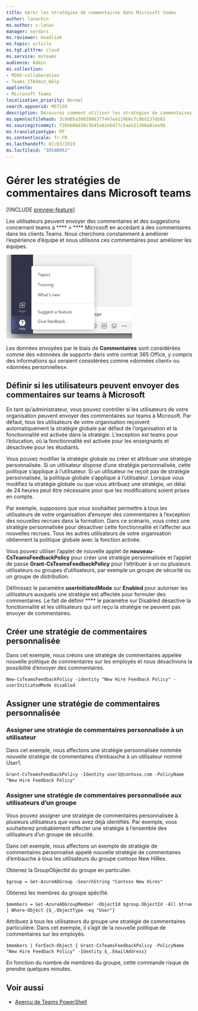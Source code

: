 ```yaml
---
title: Gérer les stratégies de commentaires dans Microsoft teams
author: lanachin
ms.author: v-lanac
manager: serdars
ms.reviewer: msedliak
ms.topic: article
ms.tgt.pltfrm: cloud
ms.service: msteams
audience: Admin
ms.collection:
- M365-collaboration
- Teams_ITAdmin_Help
appliesto:
- Microsoft Teams
localization_priority: Normal
search.appverid: MET150
description: Découvrez comment utiliser les stratégies de commentaires pour contrôler si les utilisateurs teams de votre organisation peuvent envoyer des commentaires sur teams à Microsoft.
ms.openlocfilehash: 3c9d05a3003906377447ee119b8cfc9bd137db81
ms.sourcegitcommit: f26bb86d38c3b45a82e6d77c5aa521360a81ee9b
ms.translationtype: MT
ms.contentlocale: fr-FR
ms.lasthandoff: 07/03/2019
ms.locfileid: "35540952"
---
```

# <a name="manage-feedback-policies-in-microsoft-teams"></a>Gérer les stratégies de commentaires dans Microsoft teams

[!INCLUDE [preview-feature](includes/preview-feature.md)]

Les utilisateurs peuvent envoyer des commentaires et des suggestions concernant teams à **** > **** Microsoft en accédant à des commentaires dans les clients Teams. Nous cherchons constamment à améliorer l’expérience d’équipe et nous utilisons ces commentaires pour améliorer les équipes.

![Capture d’écran de l’option envoyer des commentaires dans Microsoft teams](media/manage-feedback-policies-in-teams-give-feedback.png)

Les données envoyées par le biais de **Commentaires** sont considérées comme des «données de support» dans votre contrat 365 Office, y compris des informations qui seraient considérées comme «données client» ou «données personnelles».

## <a name="set-whether-users-can-send-feedback-about-teams-to-microsoft"></a>Définir si les utilisateurs peuvent envoyer des commentaires sur teams à Microsoft

En tant qu’administrateur, vous pouvez contrôler si les utilisateurs de votre organisation peuvent envoyer des commentaires sur teams à Microsoft. Par défaut, tous les utilisateurs de votre organisation reçoivent automatiquement la stratégie globale par défaut de l’organisation et la fonctionnalité est activée dans la stratégie. L’exception est teams pour l’éducation, où la fonctionnalité est activée pour les enseignants et désactivée pour les étudiants.

Vous pouvez modifier la stratégie globale ou créer et attribuer une stratégie personnalisée. Si un utilisateur dispose d’une stratégie personnalisée, cette politique s’applique à l’utilisateur. Si un utilisateur ne reçoit pas de stratégie personnalisée, la politique globale s’applique à l’utilisateur. Lorsque vous modifiez la stratégie globale ou que vous attribuez une stratégie, un délai de 24 heures peut être nécessaire pour que les modifications soient prises en compte.

Par exemple, supposons que vous souhaitiez permettre à tous les utilisateurs de votre organisation d’envoyer des commentaires à l’exception des nouvelles recrues dans la formation. Dans ce scénario, vous créez une stratégie personnalisée pour désactiver cette fonctionnalité et l’affecter aux nouvelles recrues. Tous les autres utilisateurs de votre organisation obtiennent la politique globale avec la fonction activée.  

Vous pouvez utiliser l’applet de nouvelle applet de **nouveau-CsTeamsFeedbackPolicy** pour créer une stratégie personnalisée et l’applet de passe **Grant-CsTeamsFeedbackPolicy** pour l’attribuer à un ou plusieurs utilisateurs ou groupes d’utilisateurs, par exemple un groupe de sécurité ou un groupe de distribution. 

Définissez le paramètre **userInitiatedMode** sur **Enabled** pour autoriser les utilisateurs auxquels une stratégie est affectée pour formuler des commentaires. Le fait de définir **** le paramètre sur Disabled désactive la fonctionnalité et les utilisateurs qui ont reçu la stratégie ne peuvent pas envoyer de commentaires.

## <a name="create-a-custom-feedback-policy"></a>Créer une stratégie de commentaires personnalisée

Dans cet exemple, nous créons une stratégie de commentaires appelée nouvelle politique de commentaires sur les employés et nous désactivons la possibilité d’envoyer des commentaires.

```
New-CsTeamsFeedbackPolicy -identity "New Hire Feedback Policy" -userInitiatedMode disabled
```

## <a name="assign-a-custom-feedback-policy"></a>Assigner une stratégie de commentaires personnalisée

### <a name="assign-a-custom-feedback-policy-to-a-user"></a>Assigner une stratégie de commentaires personnalisée à un utilisateur

Dans cet exemple, nous affectons une stratégie personnalisée nommée nouvelle stratégie de commentaires d’embauche à un utilisateur nommé User1.

```
Grant-CsTeamsFeedbackPolicy -Identity user1@contoso.com -PolicyName "New Hire Feedback Policy"
```
### <a name="assign-a-custom-feedback-policy-to-users-in-a-group"></a>Assigner une stratégie de commentaires personnalisée aux utilisateurs d’un groupe

Vous pouvez assigner une stratégie de commentaires personnalisée à plusieurs utilisateurs que vous avez déjà identifiés. Par exemple, vous souhaiterez probablement affecter une stratégie à l’ensemble des utilisateurs d’un groupe de sécurité.

Dans cet exemple, nous affectons un exemple de stratégie de commentaires personnalisé appelé nouvelle stratégie de commentaires d’embauche à tous les utilisateurs du groupe contoso New HiRes.  

Obtenez la GroupObjectId du groupe en particulier.
```
$group = Get-AzureADGroup -SearchString "Contoso New Hires"
```
Obtenez les membres du groupe spécifié.
```
$members = Get-AzureADGroupMember -ObjectId $group.ObjectId -All $true | Where-Object {$_.ObjectType -eq "User"}
```
Attribuez à tous les utilisateurs du groupe une stratégie de commentaires particulière. Dans cet exemple, il s’agit de la nouvelle politique de commentaires sur les employés.
```
$members | ForEach-Object { Grant-CsTeamsFeedbackPolicy -PolicyName "New Hire Feedback Policy" -Identity $_.EmailAddress}
``` 
En fonction du nombre de membres du groupe, cette commande risque de prendre quelques minutes.

## <a name="related-topics"></a>Voir aussi

- [Aperçu de Teams PowerShell](teams-powershell-overview.md)